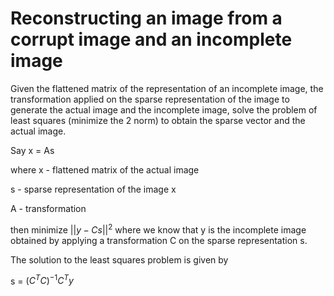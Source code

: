 # Reconstructing an image from a corrupt image and an incomplete image

Given the flattened matrix of the representation of an incomplete image, the transformation applied on the sparse representation of the image to generate the actual image and the incomplete image, solve the problem of least squares (minimize the 2 norm) to obtain the sparse vector and the actual image.

Say x = As

where x - flattened matrix of the actual image

s - sparse representation of the image x

A - transformation

then minimize $||y - Cs||^2$ where we know that y is the incomplete image obtained by applying a transformation C on the sparse representation s.

The solution to the least squares problem is given by 

s = $\left( C^{T}C\right) ^{-1}C^{T}y$
